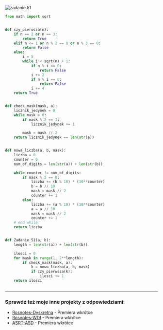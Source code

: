 <picture>
  <source srcset="../../srt/zbior_zadan/51.png" media="(prefers-color-scheme: light)">
  <source srcset="../../srt/zbior_zadan/black_51.png" media="(prefers-color-scheme: dark)">
  <img src="../../srt/zbior_zadan/black_51.png" alt="zadanie 51">
</picture>

```python
from math import sqrt


def czy_pierwsza(n):
    if n == 2 or n == 3:
        return True
    elif n <= 1 or n % 2 == 0 or n % 3 == 0:
        return False
    else:
        i = 5
        while i < sqrt(n) + 1:
            if n % i == 0:
                return False
            i += 2
            if n % i == 0:
                return False
            i += 4
    return True


def check_mask(mask, a):
    licznik_jedynek = 0
    while mask > 0:
        if mask % 2 == 1:
            licznik_jedynek += 1

        mask = mask // 2
    return licznik_jedynek == len(str(a))


def nowa_liczba(a, b, mask):
    liczba = 0
    counter = 0
    num_of_digits = len(str(a)) + len(str(b))

    while counter != num_of_digits:
        if mask % 2 == 0:
            liczba += (b % 10) * (10**counter)
            b = b // 10
            mask = mask // 2
            counter += 1
        else:
            liczba += (a % 10) * (10**counter)
            a = a // 10
            mask = mask // 2
            counter += 1
    # end while
    return liczba


def Zadanie_51(a, b):
    length = len(str(a)) + len(str(b))

    ilosci = 0
    for mask in range(1, 2**length):
        if check_mask(mask, a):
            k = nowa_liczba(a, b, mask)
            if czy_pierwsza(k):
                ilosci += 1
    return ilosci



```

---
### Sprawdź też moje inne projekty z odpowiedziami:
- [Rosnotes-Dyskretna](https://github.com/kamilGie/Rosnotes-Dyskretna) - Premiera wkrótce
- [Rosnotes-WDI](https://github.com/kamilGie/Rosnotes-WDI) - Premiera wkrótce
- [ASRT-ASD](https://github.com/kamilGie/Rosnotes-Dyskretna) - Premiera wkrótce
